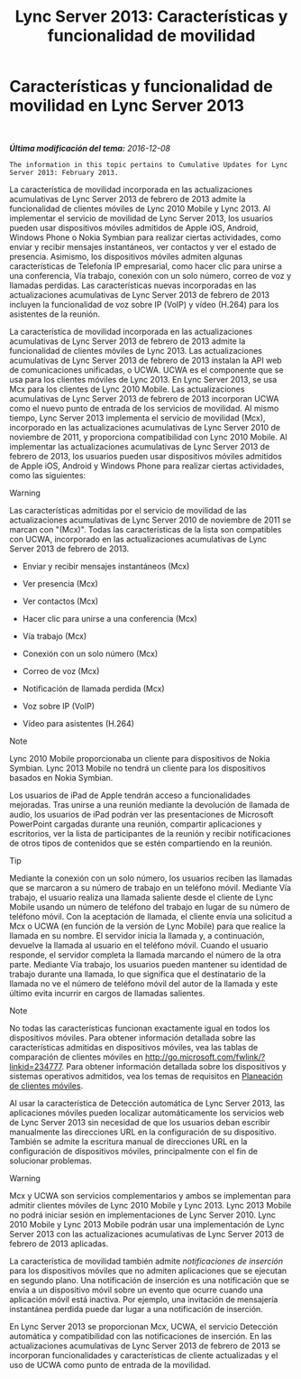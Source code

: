 ﻿---
title: 'Lync Server 2013: Características y funcionalidad de movilidad'
TOCTitle: Características y funcionalidad de movilidad
ms:assetid: 12517a88-2531-44a5-bea5-d8884aff53eb
ms:mtpsurl: https://technet.microsoft.com/es-es/library/Hh689983(v=OCS.15)
ms:contentKeyID: 48274490
ms.date: 01/07/2017
mtps_version: v=OCS.15
ms.translationtype: HT
---

# Características y funcionalidad de movilidad en Lync Server 2013

 

_**Última modificación del tema:** 2016-12-08_

    The information in this topic pertains to Cumulative Updates for Lync Server 2013: February 2013.

La característica de movilidad incorporada en las actualizaciones acumulativas de Lync Server 2013 de febrero de 2013 admite la funcionalidad de clientes móviles de Lync 2010 Mobile y Lync 2013. Al implementar el servicio de movilidad de Lync Server 2013, los usuarios pueden usar dispositivos móviles admitidos de Apple iOS, Android, Windows Phone o Nokia Symbian para realizar ciertas actividades, como enviar y recibir mensajes instantáneos, ver contactos y ver el estado de presencia. Asimismo, los dispositivos móviles admiten algunas características de Telefonía IP empresarial, como hacer clic para unirse a una conferencia, Vía trabajo, conexión con un solo número, correo de voz y llamadas perdidas. Las características nuevas incorporadas en las actualizaciones acumulativas de Lync Server 2013 de febrero de 2013 incluyen la funcionalidad de voz sobre IP (VoIP) y vídeo (H.264) para los asistentes de la reunión.

La característica de movilidad incorporada en las actualizaciones acumulativas de Lync Server 2013 de febrero de 2013 admite la funcionalidad de clientes móviles de Lync 2013. Las actualizaciones acumulativas de Lync Server 2013 de febrero de 2013 instalan la API web de comunicaciones unificadas, o UCWA. UCWA es el componente que se usa para los clientes móviles de Lync 2013. En Lync Server 2013, se usa Mcx para los clientes de Lync 2010 Mobile. Las actualizaciones acumulativas de Lync Server 2013 de febrero de 2013 incorporan UCWA como el nuevo punto de entrada de los servicios de movilidad. Al mismo tiempo, Lync Server 2013 implementa el servicio de movilidad (Mcx), incorporado en las actualizaciones acumulativas de Lync Server 2010 de noviembre de 2011, y proporciona compatibilidad con Lync 2010 Mobile. Al implementar las actualizaciones acumulativas de Lync Server 2013 de febrero de 2013, los usuarios pueden usar dispositivos móviles admitidos de Apple iOS, Android y Windows Phone para realizar ciertas actividades, como las siguientes:

> [!WARNING]  
> Las características admitidas por el servicio de movilidad de las actualizaciones acumulativas de Lync Server 2010 de noviembre de 2011 se marcan con &quot;(Mcx)&quot;. Todas las características de la lista son compatibles con UCWA, incorporado en las actualizaciones acumulativas de Lync Server 2013 de febrero de 2013.



  - Enviar y recibir mensajes instantáneos (Mcx)

  - Ver presencia (Mcx)

  - Ver contactos (Mcx)

  - Hacer clic para unirse a una conferencia (Mcx)

  - Vía trabajo (Mcx)

  - Conexión con un solo número (Mcx)

  - Correo de voz (Mcx)

  - Notificación de llamada perdida (Mcx)

  - Voz sobre IP (VoIP)

  - Vídeo para asistentes (H.264)


> [!NOTE]
> Lync 2010 Mobile proporcionaba un cliente para dispositivos de Nokia Symbian. Lync 2013 Mobile no tendrá un cliente para los dispositivos basados en Nokia Symbian.



Los usuarios de iPad de Apple tendrán acceso a funcionalidades mejoradas. Tras unirse a una reunión mediante la devolución de llamada de audio, los usuarios de iPad podrán ver las presentaciones de Microsoft PowerPoint cargadas durante una reunión, compartir aplicaciones y escritorios, ver la lista de participantes de la reunión y recibir notificaciones de otros tipos de contenidos que se estén compartiendo en la reunión.

> [!TIP]  
> Mediante la conexión con un solo número, los usuarios reciben las llamadas que se marcaron a su número de trabajo en un teléfono móvil. Mediante Vía trabajo, el usuario realiza una llamada saliente desde el cliente de Lync Mobile usando un número de teléfono del trabajo en lugar de su número de teléfono móvil. Con la aceptación de llamada, el cliente envía una solicitud a Mcx o UCWA (en función de la versión de Lync Mobile) para que realice la llamada en su nombre. El servidor inicia la llamada y, a continuación, devuelve la llamada al usuario en el teléfono móvil. Cuando el usuario responde, el servidor completa la llamada marcando el número de la otra parte. Mediante Vía trabajo, los usuarios pueden mantener su identidad de trabajo durante una llamada, lo que significa que el destinatario de la llamada no ve el número de teléfono móvil del autor de la llamada y este último evita incurrir en cargos de llamadas salientes.




> [!NOTE]
> No todas las características funcionan exactamente igual en todos los dispositivos móviles. Para obtener información detallada sobre las características admitidas en dispositivos móviles, vea las tablas de comparación de clientes móviles en <A class=uri href="http://go.microsoft.com/fwlink/?linkid=234777">http://go.microsoft.com/fwlink/?linkid=234777</A>. Para obtener información detallada sobre los dispositivos y sistemas operativos admitidos, vea los temas de requisitos en <A href="lync-server-2013-planning-for-mobile-clients.md">Planeación de clientes móviles</A>.



Al usar la característica de Detección automática de Lync Server 2013, las aplicaciones móviles pueden localizar automáticamente los servicios web de Lync Server 2013 sin necesidad de que los usuarios deban escribir manualmente las direcciones URL en la configuración de su dispositivo. También se admite la escritura manual de direcciones URL en la configuración de dispositivos móviles, principalmente con el fin de solucionar problemas.

> [!WARNING]  
> Mcx y UCWA son servicios complementarios y ambos se implementan para admitir clientes móviles de Lync 2010 Mobile y Lync 2013. Lync 2013 Mobile no podrá iniciar sesión en implementaciones de Lync Server 2010. Lync 2010 Mobile y Lync 2013 Mobile podrán usar una implementación de Lync Server 2013 con las actualizaciones acumulativas de Lync Server 2013 de febrero de 2013 aplicadas.



La característica de movilidad también admite *notificaciones de inserción* para los dispositivos móviles que no admiten aplicaciones que se ejecutan en segundo plano. Una notificación de inserción es una notificación que se envía a un dispositivo móvil sobre un evento que ocurre cuando una aplicación móvil está inactiva. Por ejemplo, una invitación de mensajería instantánea perdida puede dar lugar a una notificación de inserción.

En Lync Server 2013 se proporcionan Mcx, UCWA, el servicio Detección automática y compatibilidad con las notificaciones de inserción. En las actualizaciones acumulativas de Lync Server 2013 de febrero de 2013 se incorporan funcionalidades y características de cliente actualizadas y el uso de UCWA como punto de entrada de la movilidad.

